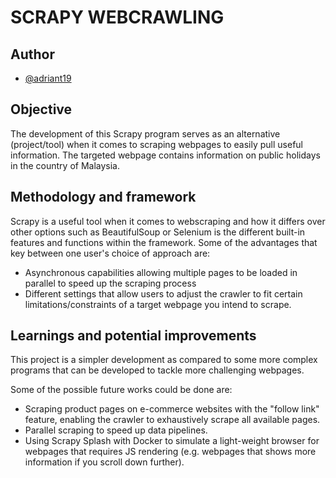 # SCRAPY WEBCRAWLING

## Author

-   [@adriant19](https://github.com/adriant19)

## Objective

The development of this Scrapy program serves as an alternative (project/tool) when it comes to scraping webpages to easily pull useful information. The targeted webpage contains information on public holidays in the country of Malaysia.

## Methodology and framework

Scrapy is a useful tool when it comes to webscraping and how it differs over other options such as BeautifulSoup or Selenium is the different built-in features and functions within the framework. Some of the advantages that key between one user's choice of approach are:

-   Asynchronous capabilities allowing multiple pages to be loaded in parallel to speed up the scraping process
-   Different settings that allow users to adjust the crawler to fit certain limitations/constraints of a target webpage you intend to scrape.

## Learnings and potential improvements

This project is a simpler development as compared to some more complex programs that can be developed to tackle more challenging webpages.

Some of the possible future works could be done are:

-   Scraping product pages on e-commerce websites with the "follow link" feature, enabling the crawler to exhaustively scrape all available pages.
-   Parallel scraping to speed up data pipelines.
-   Using Scrapy Splash with Docker to simulate a light-weight browser for webpages that requires JS rendering (e.g. webpages that shows more information if you scroll down further).
